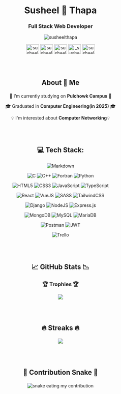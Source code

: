 <h1 align="center">Susheel 🙌 Thapa</h1>

<h3 align="center">Full Stack Web Developer</h3>

<p align="center">
    <img
    src="https://komarev.com/ghpvc/?username=susheelthapa&label=Profile%20views&color=0e75b6&style=flat"
    alt="susheelthapa"
    />
</p>

<p align="center">
    <a href="https://linkedin.com/in/susheel-thapa-39215a213" target="blank"
    ><img
        align="center"
        src="https://raw.githubusercontent.com/rahuldkjain/github-profile-readme-generator/master/src/images/icons/Social/linked-in-alt.svg"
        alt="susheel-thapa-39215a213"
        height="30"
        width="40"
    /></a>
    <a href="https://github.com/SusheelThapa" target="blank"
    ><img
        align="center"
        src="https://raw.githubusercontent.com/rahuldkjain/github-profile-readme-generator/master/src/images/icons/Social/github.svg"
        alt="susheelthapa"
        height="30"
        width="40"
    /></a>
    <a href="https://www.hackerrank.com/susheel_thapa" target="blank"
    ><img
        align="center"
        src="https://raw.githubusercontent.com/rahuldkjain/github-profile-readme-generator/master/src/images/icons/Social/hackerrank.svg"
        alt="susheel_thapa"
        height="30"
        width="40"
    /></a>
    <a href="https://instagram.com/_susheelthapa" target="blank"
    ><img
        align="center"
        src="https://raw.githubusercontent.com/rahuldkjain/github-profile-readme-generator/master/src/images/icons/Social/instagram.svg"
        alt="_susheelthapa"
        height="30"
        width="40"
    /></a>
    <a href="https://fb.com/susheelthapaa" target="blank"
    ><img
        align="center"
        src="https://raw.githubusercontent.com/rahuldkjain/github-profile-readme-generator/master/src/images/icons/Social/facebook.svg"
        alt="susheelthapaa"
        height="30"
        width="40"
    /></a>
</p>
<br/>
<br/>

## <p align="center"> About 🔭 Me </p>

<p align="center">🔭 I’m currently studying on <strong>Pulchowk Campus</strong> 🔭</p>

<p align="center">🎓 Graduated in <strong>Computer Engineering(in 2025)</strong> 🎓</p>

<p align="center">💡 I'm interested about <strong>Computer Networking</strong>💡</p>
<br />
<br />

## <p align="center">💻 Tech Stack:</p>

<p align="center">
<img
    src="https://img.shields.io/badge/markdown-%23000000.svg?style=for-the-badge&amp;logo=markdown&amp;logoColor=white"
    alt="Markdown"
/>
</p>

<p align="center">
<img
    src="https://img.shields.io/badge/c-%2300599C.svg?style=for-the-badge&amp;logo=c&amp;logoColor=white"
    alt="C"
/>
<img
    src="https://img.shields.io/badge/c++-%2300599C.svg?style=for-the-badge&amp;logo=c%2B%2B&amp;logoColor=white"
    alt="C++"
/>
<img
    src="https://img.shields.io/badge/Fortran-%23734F96.svg?style=for-the-badge&amp;logo=fortran&amp;logoColor=white"
    alt="Fortran"
/>
<img
    src="https://img.shields.io/badge/python-3670A0?style=for-the-badge&amp;logo=python&amp;logoColor=ffdd54"
    alt="Python"
/>
</p>

<p align="center">
<img
    src="https://img.shields.io/badge/html5-%23E34F26.svg?style=for-the-badge&amp;logo=html&amp;logoColor=white"
    alt="HTML5"
/>
<img
    src="https://img.shields.io/badge/css3-%231572B6.svg?style=for-the-badge&amp;logo=css3&amp;logoColor=white"
    alt="CSS3"
/>
<img
    src="https://img.shields.io/badge/javascript-%23323330.svg?style=for-the-badge&amp;logo=javascript&amp;logoColor=%23F7DF1E"
    alt="JavaScript"
/>
<img
    src="https://img.shields.io/badge/typescript-%23007ACC.svg?style=for-the-badge&amp;logo=typescript&amp;logoColor=white"
    alt="TypeScript"
/>
</p>

<p align="center">
<img
    src="https://img.shields.io/badge/react-%2320232a.svg?style=for-the-badge&amp;logo=react&amp;logoColor=%2361DAFB"
    alt="React"
/>
<img
    src="https://img.shields.io/badge/vueJS-%2320232a.svg?style=for-the-badge&amp;logo=v&amp;logoColor=%2361DAFB"
    alt="VueJS"
/>
<img
    src="https://img.shields.io/badge/SASS-hotpink.svg?style=for-the-badge&amp;logo=SASS&amp;logoColor=white"
    alt="SASS"
/>
<img
    src="https://img.shields.io/badge/tailwindcss-%2338B2AC.svg?style=for-the-badge&amp;logo=tailwind-css&amp;logoColor=white"
    alt="TailwindCSS"
/>
</p>

<p align="center">
<img
    src="https://img.shields.io/badge/django-%23092E20.svg?style=for-the-badge&amp;logo=django&amp;logoColor=white"
    alt="Django"
/>
<img
    src="https://img.shields.io/badge/node.js-6DA55F?style=for-the-badge&amp;logo=node.js&amp;logoColor=white"
    alt="NodeJS"
/>
<img
    src="https://img.shields.io/badge/express.js-%23404d59.svg?style=for-the-badge&amp;logo=express&amp;logoColor=%2361DAFB"
    alt="Express.js"
/>
</p>

<p align="center">
<img
    src="https://img.shields.io/badge/MongoDB-%234ea94b.svg?style=for-the-badge&amp;logo=mongodb&amp;logoColor=white"
    alt="MongoDB"
/>
<img
    src="https://img.shields.io/badge/mysql-black.svg?style=for-the-badge&amp;logo=mysql&amp;logoColor=white;"
    alt="MySQL"
/>
<img
    src="https://img.shields.io/badge/MariaDB-003545?style=for-the-badge&amp;logo=mariadb&amp;logoColor=white"
    alt="MariaDB"
/>

<p align="center">
<img
    src="https://img.shields.io/badge/Postman-FF6C37?style=for-the-badge&amp;logo=postman&amp;logoColor=white"
    alt="Postman"
/>
<img
    src="https://img.shields.io/badge/JWT-black?style=for-the-badge&amp;logo=JSON%20web%20tokens"
    alt="JWT"
/>
</p>

<p align="center">
<img
    src="https://img.shields.io/badge/Trello-%23026AA7.svg?style=for-the-badge&amp;logo=Trello&amp;logoColor=white"
    alt="Trello"
/>
</p>

<br/>
<br/>

## <p align="center"> 📈 GitHub Stats 📉</p>

### <p align="center"> 🏆 Trophies 🏆</p>

<p align="center">
    <img
    src="https://github-profile-trophy.vercel.app/?username=susheelthapa&column=4&no-bg=true&no-frame=true&margin-w=25&margin-h=15&theme=dark_lover"
    />
</p>

<br/>
<br/>

## <p align="center"> 🔥 Streaks 🔥 </p>

<p align="center">
    <img
    src="https://github-readme-streak-stats.herokuapp.com/?user=susheelthapa&theme=yeblu&hide_border=true&border_radius=50&date_format=M%20j%5B%2C%20Y%5D&dates=2EDD45"
    />
</p>

<br/>
<br/>

## <p align="center"> 🐍 Contribution Snake 🐍 </p>

<p align="center">
  <img
    src="https://github.com/SusheelThapa/SusheelThapa/blob/output/github-contribution-grid-snake.svg"
    alt="snake eating my contribution"
  />
</p>

